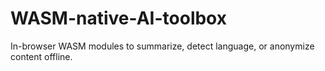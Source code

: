 # WASM-native-AI-toolbox
In-browser WASM modules to summarize, detect language, or anonymize content offline.

